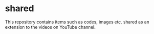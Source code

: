 # shared
This repository contains items such as codes, images etc. shared as an extension to the videos on YouTube channel. 
